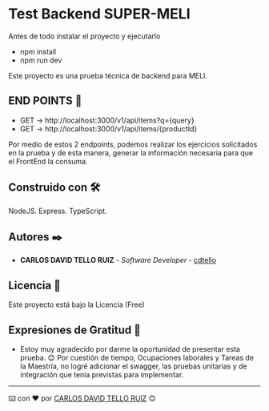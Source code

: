 # Test Backend SUPER-MELI

Antes de todo instalar el proyecto y ejecutarlo
* npm install
* npm run dev

Este proyecto es una prueba técnica de backend para MELI.

## END POINTS 🚀
* GET ->  http://localhost:3000/v1/api/items?q={query}
* GET  -> http://localhost:3000/v1/api/items/{productId}

Por medio de estos 2 endpoints, podemos realizar los ejercicios solicitados en la prueba y de esta manera, generar la información necesaria para que el FrontEnd la consuma.

## Construido con 🛠️

NodeJS.
Express.
TypeScript.

## Autores ✒️

* **CARLOS DAVID TELLO RUIZ** - *Software Developer* - [cdtello](https://github.com/cdtello)
 

## Licencia 📄

Este proyecto está bajo la Licencia (Free)

## Expresiones de Gratitud 🎁

* Estoy muy agradecido por darme la oportunidad de presentar esta prueba. 😊 Por cuestión de tiempo, Ocupaciones laborales y Tareas de la Maestría, no logré adicionar el swagger, las pruebas unitarias y de integración que tenia previstas para implementar.



---
⌨️ con ❤️ por [CARLOS DAVID TELLO RUIZ](https://github.com/cdtello) 😊
